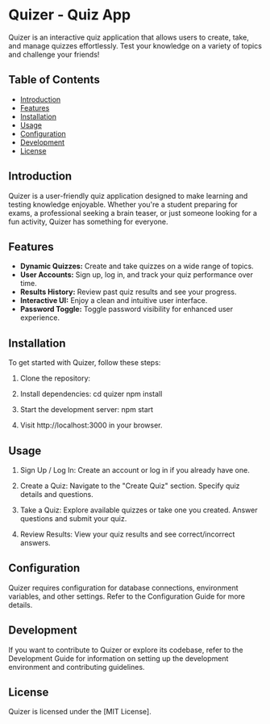 # Quizer - Quiz App

Quizer is an interactive quiz application that allows users to create, take, and manage quizzes effortlessly. Test your knowledge on a variety of topics and challenge your friends!

## Table of Contents

- [Introduction](#introduction)
- [Features](#features)
- [Installation](#installation)
- [Usage](#usage)
- [Configuration](#configuration)
- [Development](#development)
- [License](#license)

## Introduction

Quizer is a user-friendly quiz application designed to make learning and testing knowledge enjoyable. Whether you're a student preparing for exams, a professional seeking a brain teaser, or just someone looking for a fun activity, Quizer has something for everyone.

## Features

- **Dynamic Quizzes:** Create and take quizzes on a wide range of topics.
- **User Accounts:** Sign up, log in, and track your quiz performance over time.
- **Results History:** Review past quiz results and see your progress.
- **Interactive UI:** Enjoy a clean and intuitive user interface.
- **Password Toggle:** Toggle password visibility for enhanced user experience.

## Installation

To get started with Quizer, follow these steps:

1. Clone the repository:

2. Install dependencies:
   cd quizer
   npm install
3. Start the development server:
   npm start

4. Visit http://localhost:3000 in your browser.

## Usage

1. Sign Up / Log In:
   Create an account or log in if you already have one.

2. Create a Quiz:
   Navigate to the "Create Quiz" section.
   Specify quiz details and questions.

3. Take a Quiz:
   Explore available quizzes or take one you created.
   Answer questions and submit your quiz.

4. Review Results:
   View your quiz results and see correct/incorrect answers.

## Configuration

Quizer requires configuration for database connections, environment variables, and other settings. Refer to the Configuration Guide for more details.

## Development

If you want to contribute to Quizer or explore its codebase, refer to the Development Guide for information on setting up the development environment and contributing guidelines.

## License

Quizer is licensed under the [MIT License].
